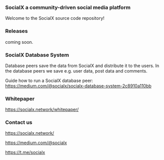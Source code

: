 ### SocialX a community-driven social media platform

Welcome to the SocialX source code repository!


### Releases

coming soon.

### SocialX Database System

Database peers save the data from SocialX and distribute it to the users. In the database peers we save e.g. user data, post data and comments.

Guide how to run a SocialX database peer:  https://medium.com/@socialx/socialx-database-system-2c8910a110bb


### Whitepaper

https://socialx.network/whitepaper/

### Contact us

https://socialx.network/

https://medium.com/@socialx

https://t.me/socialx
